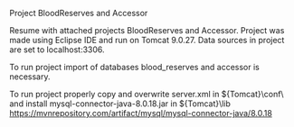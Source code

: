 Project BloodReserves and Accessor

Resume with attached projects BloodReserves and Accessor. Project was made using Eclipse IDE and run on Tomcat 9.0.27.
Data sources in project are set to localhost:3306.

To run project import of databases blood_reserves and accessor is necessary.

To run project properly copy and overwrite server.xml in ${Tomcat}\conf\ and install mysql-connector-java-8.0.18.jar in ${Tomcat}\lib\
https://mvnrepository.com/artifact/mysql/mysql-connector-java/8.0.18
